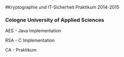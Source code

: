 #Kryptographie und IT-Sicherheit Praktikum 2014-2015
### Cologne University of Applied Sciences

AES - Java Implementation

RSA - C Implementation

CA - Praktikum

